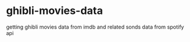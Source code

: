 # ghibli-movies-data

getting ghibli movies data from imdb and related sonds data from spotify api


